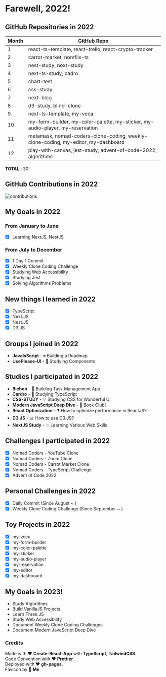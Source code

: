 # Farewell, 2022!

## GitHub Repositories in 2022
| Month  | GitHub Repo  |
|---|---|
| 1  | react-ts-template, react-trello, react-crypto-tracker  |
| 2  | carrot-market, nomflix-ts  |
| 3  | nest-study, next-study  |
| 4  | next-ts-study, cadro  |
| 5  | chart-test  |
| 6  | css-study  |
| 7  | next-blog  |
| 8  | d3-study, blind-clone  |
| 9  | next-ts-template, my-voca  |
| 10  | my-form-builder, my-color-palette, my-sticker, my-audio-player, my-reservation  |
| 11  | metamask, nomad-coders-clone-coding, weekly-clone-coding, my-editor, my-dashboard  |
| 12  | play-with-canvas, jest-study, advent-of-code-2022, algorithms  |

**TOTAL** : 30!

## GitHub Contributions in 2022
![contributions](https://user-images.githubusercontent.com/52883505/210068805-009f3fc2-fc74-4cad-8455-bcaa3151b925.png)

## My Goals in 2022
### From January to June
- [x] Learning NextJS, NestJS

### From July to December
- [x] 1 Day 1 Commit
- [x] Weekly Clone Coding Challenge
- [x] Studying Web Accessibility
- [x] Studying Jest
- [x] Solving Algorithms Problems

## New things I learned in 2022
- [x] TypeScript
- [x] Next.JS
- [x] Nest.JS
- [x] D3.JS

## Groups I joined in 2022
- **JavaIsScript** - 🔛 Building a Roadmap
- **UsePlease-UI** - 🎨 Studying Components

## Studies I participated in 2022
- **Bichon** - 👔 Building Task Management App
- **Cardro** - 📘 Studying TypeScript
- **CSS-STUDY** - ✨ Studying CSS for Wonderful UI 
- **Modern JavaScript Deep Dive** - 📖 Book Club!
- **React Optimization** - ❓ How to optimize performance in ReactJS?
- **D3.JS** - 📊 How to use D3.JS?
- **NextJS Study** - ✨ Learning Various Web Skills

## Challenges I participated in 2022
- [x] Nomad Coders - YouTube Clone
- [x] Nomad Coders - Zoom Clone
- [x] Nomad Coders - Carrot Market Clone
- [x] Nomad Coders - TypeScript Challenge
- [x] Advent of Code 2022

## Personal Challenges in 2022
- [x] Daily Commit (Since August ~ )
- [x] Weekly Clone Coding Challenge (Since September ~ )

## Toy Projects in 2022
- [x] my-voca
- [x] my-form-builder
- [x] my-color-palette
- [x] my-sticker
- [x] my-audio-player
- [x] my-reservation
- [x] my-editor
- [x] my-dashboard

## My Goals in 2023!
- Study Algorithms
- Build VanillaJS Projects
- Learn Three.JS
- Study Web Accessibility
- Document Weekly Clone Coding Challenges
- Document Modern JavaScript Deep Dive

### Credits
Made with ❤️ **Create-React-App** with **TypeScript**, **TailwindCSS**.  
Code Convention with ❤️ **Prettier**.  
Deployed with ❤️ **gh-pages**.  
Favicon by 👋 **Me**
